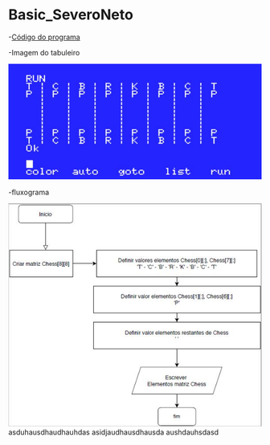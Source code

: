 # Basic_SeveroNeto

-[Código do programa](Codigo/Cod_Basic.txt)

-Imagem do tabuleiro

![Imagem do tabuleiro](Chess_resultado.JPG)

-fluxograma

![fluxograma](Codigo/fluxograma.JPG)
asduhausdhaudhauhdas
asidjaudhausdhausda
aushdauhsdasd




